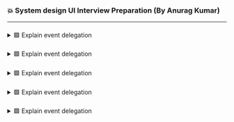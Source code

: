 ### 💥 System design UI Interview Preparation (By Anurag Kumar)

---

####
<details>
<summary> 🟩 Explain event delegation </summary>



</details>

####
<details>
<summary> 🟩 Explain event delegation </summary>



</details>

####
<details>
<summary> 🟩 Explain event delegation </summary>



</details>

####
<details>
<summary> 🟩 Explain event delegation </summary>



</details>

####
<details>
<summary> 🟩 Explain event delegation </summary>



</details>